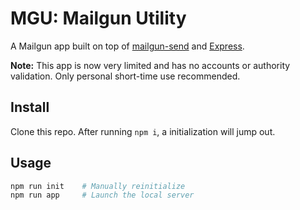 # MGU: Mailgun Utility

A Mailgun app built on top of [mailgun-send](https://www.npmjs.com/package/mailgun-send) and [Express](http://expressjs.com/).

**Note:** This app is now very limited and has no accounts or authority validation. Only personal short-time use recommended.

## Install

Clone this repo. After running `npm i`, a initialization will jump out.

## Usage

```sh
npm run init    # Manually reinitialize
npm run app     # Launch the local server
```
